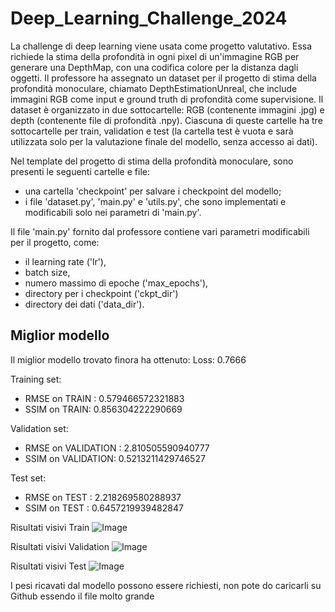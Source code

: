 # Deep_Learning_Challenge_2024

La challenge di deep learning viene usata come progetto valutativo. Essa richiede la stima della profondità in ogni pixel di un'immagine RGB per generare una DepthMap, con una codifica colore per la distanza dagli oggetti. Il professore ha assegnato un dataset per il progetto di stima della profondità monoculare, chiamato DepthEstimationUnreal, che include immagini RGB come input e ground truth di profondità come supervisione. Il dataset è organizzato in due sottocartelle: RGB (contenente immagini .jpg) e depth (contenente file di profondità .npy). Ciascuna di queste cartelle ha tre sottocartelle per train, validation e test (la cartella test è vuota e sarà utilizzata solo per la valutazione finale del modello, senza accesso ai dati). 

Nel template del progetto di stima della profondità monoculare, sono presenti le seguenti cartelle e file: 
- una cartella 'checkpoint' per salvare i checkpoint del modello;
- i file 'dataset.py', 'main.py' e 'utils.py', che sono implementati e modificabili solo nei parametri di 'main.py'.

Il file 'main.py' fornito dal professore contiene vari parametri modificabili per il progetto, come:
- il learning rate ('lr'),
- batch size,
- numero massimo di epoche ('max_epochs'),
- directory per i checkpoint ('ckpt_dir')
- directory dei dati ('data_dir').


## Miglior modello
Il miglior modello trovato finora ha ottenuto:
Loss: 0.7666

Training set:
- RMSE on TRAIN : 0.579466572321883
- SSIM on TRAIN: 0.856304222290669

Validation set:
- RMSE on VALIDATION : 2.810505590940777
- SSIM on VALIDATION: 0.5213211429746527

Test set:
- RMSE on TEST : 2.218269580288937
- SSIM on TEST : 0.6457219939482847

Risultati visivi Train 
![Image](https://github.com/user-attachments/assets/3dd3364a-1fbd-4ebb-b821-313a2a79c7d6)

Risultati visivi Validation
![Image](https://github.com/user-attachments/assets/9445fda1-14bc-478c-b91d-4cffeec958fe)

Risultati visivi Test
![Image](https://github.com/user-attachments/assets/bef12426-cda5-43be-96d5-7be4d41ff4fa)


I pesi ricavati dal modello possono essere richiesti, non pote do caricarli su Github essendo il file molto grande
